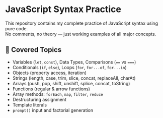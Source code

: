 # JavaScript Syntax Practice

This repository contains my complete practice of JavaScript syntax using pure code.  
No comments, no theory — just working examples of all major concepts.

## 🔹 Covered Topics

- Variables (`let`, `const`), Data Types, Comparisons (`==` vs `===`)
- Conditionals (`if`, `else`), Loops (`for`, `for...of`, `for...in`)
- Objects (property access, iteration)
- Strings (length, case, trim, slice, concat, replaceAll, charAt)
- Arrays (push, pop, shift, unshift, splice, concat, toString)
- Functions (regular & arrow functions)
- Array methods: `forEach`, `map`, `filter`, `reduce`
- Destructuring assignment
- Template literals
- `prompt()` input and factorial generation
